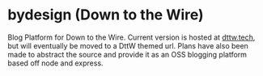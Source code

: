 # bydesign (Down to the Wire)
Blog Platform for Down to the Wire. Current version is hosted at [dttw.tech](http://dttw.tech), but will eventually be moved to a DttW themed url. 
Plans have also been made to abstract the source and provide it as an OSS blogging platform based off node and express.
